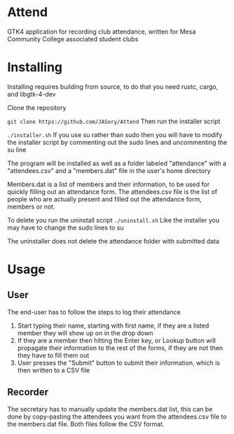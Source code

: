 # Attend
GTK4 application for recording club attendance, written for Mesa Community College associated student clubs

# Installing

Installing requires building from source, to do that you need rustc, cargo, and libgtk-4-dev

Clone the repository

``` git clone https://github.com/JASory/Attend ```
Then run the installer script

``` ./installer.sh ```
If you use su rather than sudo then you will have to modify the installer script by commenting out the sudo lines and uncommenting the su line

The program will be installed as well as a folder labeled "attendance" with a "attendees.csv" and a "members.dat" file in the user's home directory

Members.dat is a list of members and their information, to be used for quickly filling out an attendance form. The attendees.csv file is the list of people who are actually present and filled out the attendance form, members or not. 

To delete you run the uninstall script
``` ./uninstall.sh ```
Like the installer you may have to change the sudo lines to su

The uninstaller does not delete the attendance folder with submitted data

# Usage
## User
 The end-user has to follow the steps to log their attendance
 
 1. Start typing their name, starting with first name, if they are a listed member they will show up on in the drop down
 2. If they are a member then hitting the Enter key, or Lookup button will propagate their information to the rest of the forms, if they are not then they have to fill them out
 3. User presses the "Submit" button to submit their information, which is then written to a CSV file

## Recorder
 The secretary has to manually update the members.dat list, this can be done by copy-pasting the attendees you want from the attendees.csv file to the members.dat file. 
 Both files follow the CSV format. 
